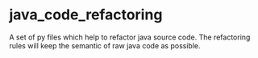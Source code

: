 # java_code_refactoring
A set of py files which help to refactor java source code.
The refactoring rules will keep the semantic of raw java code as possible.
